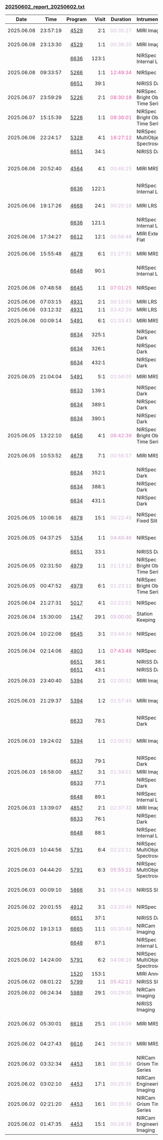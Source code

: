 

### <a href="https://www.stsci.edu/files/live/sites/www/files/home/jwst/science-execution/observing-schedules/_documents/20250602_report_20250602.txt" > 20250602_report_20250602.txt </a>

|  Date  |  Time   | Program | Visit | Duration | Intrument | Target | Keywords | 
| :----: | :-----: | :-----: | ----: | :------: | :-------- | :----- | :------- |
| 2025.06.08 | 23:57:19  | <a href="https://www.stsci.edu/jwst-program-info/program/?program=4529"> 4529 </a> |   2:1  |  <span style="color:#d4b9da;"> 00:35:27 </span>  | MIRI Imaging                          | CENA-NUC                                     |  Active galactic nuclei                           |
| 2025.06.08 | 23:13:30  | <a href="https://www.stsci.edu/jwst-program-info/program/?program=4529"> 4529 </a> |   1:1  |  <span style="color:#d4b9da;"> 00:38:30 </span>  | MIRI Imaging                          | CENA-WEST                                    |  Active galactic nuclei                           |
|  |  | <a href="https://www.stsci.edu/jwst-program-info/program/?program=6636"> 6636 </a> | 123:1  |  |  NIRSpec Internal Lamp                 | Internal Calibration  |   |
| 2025.06.08 | 09:33:57  | <a href="https://www.stsci.edu/jwst-program-info/program/?program=5266"> 5266 </a> |   1:1  |  <span style="color:#e155a6;"> 12:49:34 </span>  | NIRSpec IFU              | Sp_A2744                                     |  Disk galaxies,  Spiral galaxies                  |
|  |  | <a href="https://www.stsci.edu/jwst-program-info/program/?program=6651"> 6651 </a> |  39:1  |  |  NIRISS Dark                           | Internal Calibration  |   |
| 2025.06.07 | 23:59:29  | <a href="https://www.stsci.edu/jwst-program-info/program/?program=5226"> 5226 </a> |   2:1  |  <span style="color:#e155a6;"> 08:30:18 </span>  | NIRSpec Bright Object Time Series     | ROSS458C                                     |  Exoplanets,  T dwarfs                            |
| 2025.06.07 | 15:15:39  | <a href="https://www.stsci.edu/jwst-program-info/program/?program=5226"> 5226 </a> |   1:1  |  <span style="color:#e155a6;"> 08:36:01 </span>  | NIRSpec Bright Object Time Series     | ROSS458C                                     |  Exoplanets,  T dwarfs                            |
| 2025.06.06 | 22:24:17  | <a href="https://www.stsci.edu/jwst-program-info/program/?program=5328"> 5328 </a> |   4:1  |  <span style="color:#e155a6;"> 16:27:12 </span>  | NIRSpec MultiObject Spectroscopy      | science+ref-full-unique-05mar25              |                                                   |
|  |  | <a href="https://www.stsci.edu/jwst-program-info/program/?program=6651"> 6651 </a> |  34:1  |  |  NIRISS Dark                           | Internal Calibration  |   |
| 2025.06.06 | 20:52:40  | <a href="https://www.stsci.edu/jwst-program-info/program/?program=4564"> 4564 </a> |   4:1  |  <span style="color:#d4b9da;"> 00:46:25 </span>  | MIRI MRS IFU   | V-SZ-CHA                                     |  Pre-main sequence stars,  Protoplanetary disks,  T Tauri stars |
|  |  | <a href="https://www.stsci.edu/jwst-program-info/program/?program=6636"> 6636 </a> | 122:1  |  |  NIRSpec Internal Lamp                 | Internal Calibration  |   |
| 2025.06.06 | 19:17:26  | <a href="https://www.stsci.edu/jwst-program-info/program/?program=4668"> 4668 </a> |  24:1  |  <span style="color:#d4b9da;"> 00:25:16 </span>  | MIRI LRS slit      | J1256-0224                                   |  Brown dwarfs,  L subdwarfs,  Population II stars |
|  |  | <a href="https://www.stsci.edu/jwst-program-info/program/?program=6636"> 6636 </a> | 121:1  |  |  NIRSpec Internal Lamp                 | Internal Calibration  |   |
| 2025.06.06 | 17:34:27  | <a href="https://www.stsci.edu/jwst-program-info/program/?program=6612"> 6612 </a> |  12:1  |  <span style="color:#d4b9da;"> 00:56:48 </span>  | MIRI External Flat                    | NAME-LMC                                     |  External flat field                              |
| 2025.06.06 | 15:55:48  | <a href="https://www.stsci.edu/jwst-program-info/program/?program=4678"> 4678 </a> |   6:1  |  <span style="color:#d4b9da;"> 01:27:31 </span>  | MIRI MRS IFU   | IRAS05110-6616                               |  Carbon stars,  Post-asymptotic giant branch      |
|  |  | <a href="https://www.stsci.edu/jwst-program-info/program/?program=6648"> 6648 </a> |  90:1  |  |  NIRSpec Internal Lamp                 | Internal Calibration  |   |
| 2025.06.06 | 07:48:58  | <a href="https://www.stsci.edu/jwst-program-info/program/?program=6645"> 6645 </a> |   1:1  |  <span style="color:#d972b6;"> 07:01:25 </span>  | NIRSpec IFU              | P330-E                                       |  External flat field,  G stars,  Spectrophotometric |
| 2025.06.06 | 07:03:15  | <a href="https://www.stsci.edu/jwst-program-info/program/?program=4931"> 4931 </a> |   2:1  |  <span style="color:#d4b9da;"> 00:10:55 </span>  | MIRI LRS slit      | TOI-4481-BKG                                 |  Exoplanets                                       |
| 2025.06.06 | 03:12:32  | <a href="https://www.stsci.edu/jwst-program-info/program/?program=4931"> 4931 </a> |   1:1  |  <span style="color:#d4b9da;"> 03:42:39 </span>  | MIRI LRS slit      | TOI-4481                                     |  Exoplanets                                       |
| 2025.06.06 | 00:09:14  | <a href="https://www.stsci.edu/jwst-program-info/program/?program=5491"> 5491 </a> |   6:1  |  <span style="color:#d4b9da;"> 01:33:43 </span>  | MIRI MRS IFU   | BACKGROUND-PKS1413+135                       |  Telescope/sky background                         |
|  |  | <a href="https://www.stsci.edu/jwst-program-info/program/?program=6634"> 6634 </a> | 325:1  |  |  NIRSpec Dark                          | Internal Calibration  |   |
|  |  | <a href="https://www.stsci.edu/jwst-program-info/program/?program=6634"> 6634 </a> | 326:1  |  |  NIRSpec Dark                          | Internal Calibration  |   |
|  |  | <a href="https://www.stsci.edu/jwst-program-info/program/?program=6634"> 6634 </a> | 432:1  |  |  NIRSpec Dark                          | Internal Calibration  |   |
| 2025.06.05 | 21:04:04  | <a href="https://www.stsci.edu/jwst-program-info/program/?program=5491"> 5491 </a> |   5:1  |  <span style="color:#d4b9da;"> 02:58:05 </span>  | MIRI MRS IFU   | PKS1413+135                                  |  Active galactic nuclei,  Quasars                 |
|  |  | <a href="https://www.stsci.edu/jwst-program-info/program/?program=6633"> 6633 </a> | 139:1  |  |  NIRSpec Dark                          | Internal Calibration  |   |
|  |  | <a href="https://www.stsci.edu/jwst-program-info/program/?program=6634"> 6634 </a> | 389:1  |  |  NIRSpec Dark                          | Internal Calibration  |   |
|  |  | <a href="https://www.stsci.edu/jwst-program-info/program/?program=6634"> 6634 </a> | 390:1  |  |  NIRSpec Dark                          | Internal Calibration  |   |
| 2025.06.05 | 13:22:10  | <a href="https://www.stsci.edu/jwst-program-info/program/?program=6456"> 6456 </a> |   4:1  |  <span style="color:#d679ba;"> 06:42:39 </span>  | NIRSpec Bright Object Time Series     | TRAPPIST-1                                   |  Exoplanet Systems,  Exoplanets,  M stars         |
| 2025.06.05 | 10:53:52  | <a href="https://www.stsci.edu/jwst-program-info/program/?program=4678"> 4678 </a> |   7:1  |  <span style="color:#d4b9da;"> 00:56:57 </span>  | MIRI MRS IFU   | IRAS05360-7121                               |  Carbon stars,  Post-asymptotic giant branch      |
|  |  | <a href="https://www.stsci.edu/jwst-program-info/program/?program=6634"> 6634 </a> | 352:1  |  |  NIRSpec Dark                          | Internal Calibration  |   |
|  |  | <a href="https://www.stsci.edu/jwst-program-info/program/?program=6634"> 6634 </a> | 388:1  |  |  NIRSpec Dark                          | Internal Calibration  |   |
|  |  | <a href="https://www.stsci.edu/jwst-program-info/program/?program=6634"> 6634 </a> | 431:1  |  |  NIRSpec Dark                          | Internal Calibration  |   |
| 2025.06.05 | 10:06:16  | <a href="https://www.stsci.edu/jwst-program-info/program/?program=4678"> 4678 </a> |  15:1  |  <span style="color:#d4b9da;"> 00:22:45 </span>  | NIRSpec Fixed Slit       | 2MASSJ004441-7321                            |  Carbon stars,  Post-asymptotic giant branch      |
| 2025.06.05 | 04:37:25  | <a href="https://www.stsci.edu/jwst-program-info/program/?program=5354"> 5354 </a> |   1:1  |  <span style="color:#cea4cf;"> 04:49:46 </span>  | NIRSpec IFU              | NGC4696                                      |  Brightest cluster galaxies,  Intracluster medium |
|  |  | <a href="https://www.stsci.edu/jwst-program-info/program/?program=6651"> 6651 </a> |  33:1  |  |  NIRISS Dark                           | Internal Calibration  |   |
| 2025.06.05 | 02:31:50  | <a href="https://www.stsci.edu/jwst-program-info/program/?program=4979"> 4979 </a> |   1:1  |  <span style="color:#d4b9da;"> 01:13:12 </span>  | NIRSpec Bright Object Time Series     | Gaia14aae                                    |  Compact binary stars                             |
| 2025.06.05 | 00:47:52  | <a href="https://www.stsci.edu/jwst-program-info/program/?program=4979"> 4979 </a> |   6:1  |  <span style="color:#d4b9da;"> 01:23:11 </span>  | NIRSpec Bright Object Time Series     | ZTFJ1637+49                                  |  Compact binary stars                             |
| 2025.06.04 | 21:27:31  | <a href="https://www.stsci.edu/jwst-program-info/program/?program=5017"> 5017 </a> |   4:1  |  <span style="color:#d4b9da;"> 02:22:01 </span>  | NIRSpec IFU              | IC-5063                                      |  Active galactic nuclei                           |
| 2025.06.04 | 15:30:00  | <a href="https://www.stsci.edu/jwst-program-info/program/?program=1547"> 1547 </a> |  29:1  |  <span style="color:#cda0cd;"> 05:00:00 </span>  | Station Keeping                       |                                              |                                                   |
| 2025.06.04 | 10:22:06  | <a href="https://www.stsci.edu/jwst-program-info/program/?program=6645"> 6645 </a> |   3:1  |  <span style="color:#d4b9da;"> 03:44:34 </span>  | NIRSpec IFU              | P330-E                                       |  External flat field,  G stars,  Spectrophotometric |
| 2025.06.04 | 02:14:06  | <a href="https://www.stsci.edu/jwst-program-info/program/?program=4903"> 4903 </a> |   1:1  |  <span style="color:#e05eac;"> 07:43:48 </span>  | NIRSpec IFU              | MRGS1522, MRGS1522STAR                       |  High-redshift galaxies                           |
|  |  | <a href="https://www.stsci.edu/jwst-program-info/program/?program=6651"> 6651 </a> |  38:1  |  |  NIRISS Dark                           | Internal Calibration  |   |
|  |  | <a href="https://www.stsci.edu/jwst-program-info/program/?program=6651"> 6651 </a> |  43:1  |  |  NIRISS Dark                           | Internal Calibration  |   |
| 2025.06.03 | 23:40:40  | <a href="https://www.stsci.edu/jwst-program-info/program/?program=5394"> 5394 </a> |   2:1  |  <span style="color:#d4b9da;"> 02:00:52 </span>  | MIRI Imaging                          | Sky_background                               |  Telescope/sky background                         |
| 2025.06.03 | 21:29:37  | <a href="https://www.stsci.edu/jwst-program-info/program/?program=5394"> 5394 </a> |   1:2  |  <span style="color:#d4b9da;"> 01:57:49 </span>  | MIRI Imaging                          | Malin_1                                      |  Low Surface Brightness galaxies,  Spiral arms    |
|  |  | <a href="https://www.stsci.edu/jwst-program-info/program/?program=6633"> 6633 </a> |  78:1  |  |  NIRSpec Dark                          | Internal Calibration  |   |
| 2025.06.03 | 19:24:02  | <a href="https://www.stsci.edu/jwst-program-info/program/?program=5394"> 5394 </a> |   1:1  |  <span style="color:#d4b9da;"> 02:00:52 </span>  | MIRI Imaging                          | Malin_1                                      |  Low Surface Brightness galaxies,  Spiral arms    |
|  |  | <a href="https://www.stsci.edu/jwst-program-info/program/?program=6633"> 6633 </a> |  79:1  |  |  NIRSpec Dark                          | Internal Calibration  |   |
| 2025.06.03 | 16:58:00  | <a href="https://www.stsci.edu/jwst-program-info/program/?program=4857"> 4857 </a> |   3:1  |  <span style="color:#d4b9da;"> 01:34:01 </span>  | MIRI Imaging                          | LAWD-83                                      |  White dwarfs                                     |
|  |  | <a href="https://www.stsci.edu/jwst-program-info/program/?program=6633"> 6633 </a> |  77:1  |  |  NIRSpec Dark                          | Internal Calibration  |   |
|  |  | <a href="https://www.stsci.edu/jwst-program-info/program/?program=6648"> 6648 </a> |  89:1  |  |  NIRSpec Internal Lamp                 | Internal Calibration  |   |
| 2025.06.03 | 13:39:07  | <a href="https://www.stsci.edu/jwst-program-info/program/?program=4857"> 4857 </a> |   2:1  |  <span style="color:#d4b9da;"> 02:37:32 </span>  | MIRI Imaging                          | LP-852-7                                     |  White dwarfs                                     |
|  |  | <a href="https://www.stsci.edu/jwst-program-info/program/?program=6633"> 6633 </a> |  76:1  |  |  NIRSpec Dark                          | Internal Calibration  |   |
|  |  | <a href="https://www.stsci.edu/jwst-program-info/program/?program=6648"> 6648 </a> |  88:1  |  |  NIRSpec Internal Lamp                 | Internal Calibration  |   |
| 2025.06.03 | 10:44:56  | <a href="https://www.stsci.edu/jwst-program-info/program/?program=5791"> 5791 </a> |   6:4  |  <span style="color:#d4b9da;"> 02:22:11 </span>  | NIRSpec MultiObject Spectroscopy      | Tr14_RefVetted                               |                                                   |
| 2025.06.03 | 04:44:20  | <a href="https://www.stsci.edu/jwst-program-info/program/?program=5791"> 5791 </a> |   6:3  |  <span style="color:#cd8cc3;"> 05:55:22 </span>  | NIRSpec MultiObject Spectroscopy      | Tr14_RefVetted                               |                                                   |
| 2025.06.03 | 00:09:10  | <a href="https://www.stsci.edu/jwst-program-info/program/?program=5866"> 5866 </a> |   3:1  |  <span style="color:#d3b6d9;"> 03:54:28 </span>  | NIRISS SOSS  | WOLF-437                                     |  Exoplanet Systems,  Exoplanets,  M dwarfs        |
| 2025.06.02 | 20:01:55  | <a href="https://www.stsci.edu/jwst-program-info/program/?program=4912"> 4912 </a> |   3:1  |  <span style="color:#d4b9da;"> 03:20:48 </span>  | NIRSpec IFU              | J1319+0950                                   |  Active galactic nuclei,  Quasars                 |
|  |  | <a href="https://www.stsci.edu/jwst-program-info/program/?program=6651"> 6651 </a> |  37:1  |  |  NIRISS Dark                           | Internal Calibration  |   |
| 2025.06.02 | 19:13:13  | <a href="https://www.stsci.edu/jwst-program-info/program/?program=6665"> 6665 </a> |  11:1  |  <span style="color:#d4b9da;"> 00:30:48 </span>  | NIRCam Imaging                        | J133254.51+005250.6                          |  Blank field                                      |
|  |  | <a href="https://www.stsci.edu/jwst-program-info/program/?program=6648"> 6648 </a> |  87:1  |  |  NIRSpec Internal Lamp                 | Internal Calibration  |   |
| 2025.06.02 | 14:24:00  | <a href="https://www.stsci.edu/jwst-program-info/program/?program=5791"> 5791 </a> |   6:2  |  <span style="color:#d2b2d6;"> 04:08:10 </span>  | NIRSpec MultiObject Spectroscopy      | Tr14_RefVetted                               |                                                   |
|  |  | <a href="https://www.stsci.edu/jwst-program-info/program/?program=1520"> 1520 </a> | 153:1  |  |  MIRI Anneal                           | Internal Calibration  |   |
| 2025.06.02 | 08:01:22  | <a href="https://www.stsci.edu/jwst-program-info/program/?program=5799"> 5799 </a> |   1:1  |  <span style="color:#ca92c6;"> 05:42:13 </span>  | NIRISS SOSS  | TOI-3884                                     |  M dwarfs                                         |
| 2025.06.02 | 06:24:34  | <a href="https://www.stsci.edu/jwst-program-info/program/?program=5989"> 5989 </a> |  29:1  |  <span style="color:#d4b9da;"> 00:29:00 </span>  | NIRCam Imaging                        | NGC-4927                                     |  Elliptical galaxies                              |
|  |  |  |   |  |  NIRISS Imaging                        | Coordinated Parallel  |   |
| 2025.06.02 | 05:30:01  | <a href="https://www.stsci.edu/jwst-program-info/program/?program=6616"> 6616 </a> |  25:1  |  <span style="color:#d4b9da;"> 00:19:09 </span>  | MIRI MRS IFU   | Clean_North_CVZ_IMA_back                     |  Stray light test,  Telescope/sky background      |
| 2025.06.02 | 04:27:43  | <a href="https://www.stsci.edu/jwst-program-info/program/?program=6616"> 6616 </a> |  24:1  |  <span style="color:#d4b9da;"> 00:56:19 </span>  | MIRI MRS IFU   | Clean_North_CVZ_MRS                          |  Stray light test,  Telescope/sky background      |
| 2025.06.02 | 03:32:34  | <a href="https://www.stsci.edu/jwst-program-info/program/?program=4453"> 4453 </a> |  18:1  |  <span style="color:#d4b9da;"> 00:35:38 </span>  | NIRCam Grism Time Series              | 2MASS-J17430448+6655015                      |  A stars                                          |
| 2025.06.02 | 03:02:10  | <a href="https://www.stsci.edu/jwst-program-info/program/?program=4453"> 4453 </a> |  17:1  |  <span style="color:#d4b9da;"> 00:25:35 </span>  | NIRCam Engineering Imaging            | 2MASS-J17430448+6655015                      |  A stars                                          |
| 2025.06.02 | 02:21:20  | <a href="https://www.stsci.edu/jwst-program-info/program/?program=4453"> 4453 </a> |  16:1  |  <span style="color:#d4b9da;"> 00:35:38 </span>  | NIRCam Grism Time Series              | 2MASS-J17430448+6655015                      |  A stars                                          |
| 2025.06.02 | 01:47:35  | <a href="https://www.stsci.edu/jwst-program-info/program/?program=4453"> 4453 </a> |  15:1  |  <span style="color:#d4b9da;"> 00:28:38 </span>  | NIRCam Engineering Imaging            | 2MASS-J17430448+6655015                      |  A stars                                          |
